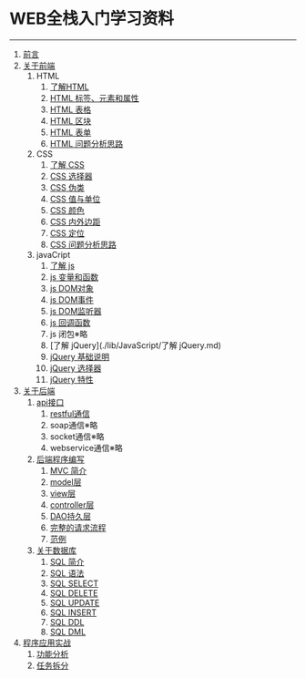 # WEB全栈入门学习资料
---
1. [前言](./lib/前言.md)
1. [关于前端](./lib/关于前端.md)
    1. HTML
        1. [了解HTML](./lib/HTML/了解HTML.md)
        1. [HTML 标签、元素和属性](./lib/HTML/HTML标签、元素和属性.md)
        1. [HTML 表格](./lib/HTML/HTML表格.md)
        1. [HTML 区块](./lib/HTML/HTML区块.md)
        1. [HTML 表单](./lib/HTML/HTML表单.md)
        1. [HTML 问题分析思路](./lib/HTML/HTML问题分析思路.md)
    1. CSS
        1. [了解 CSS](./lib/CSS/了解CSS.md)
        1. [CSS 选择器](./lib/CSS/CSS选择器.md)
        1. [CSS 伪类](./lib/CSS/CSS伪类.md)
        1. [CSS 值与单位](./lib/CSS/CSS值与单位.md)
        1. [CSS 颜色](./lib/CSS/CSS颜色.md)
        1. [CSS 内外边距](./lib/CSS/CSS内外边距.md)
        1. [CSS 定位](./lib/CSS/CSS定位.md)
        1. [CSS 问题分析思路](./lib/CSS/CSS问题分析思路.md)
    1. javaCript
        1. [了解 js](./lib/JavaScript/了解js.md)
        1. [js 变量和函数](./lib/JavaScript/js变量和函数.md)
        1. [js DOM对象](./lib/JavaScript/jsDOM对象.md)
        1. [js DOM事件](./lib/JavaScript/jsDOM事件.md)
        1. [js DOM监听器](./lib/JavaScript/jsDOM监听器.md)
        1. [js 回调函数](./lib/JavaScript/js回调函数.md)
        1. js 闭包※略
        1. [了解 jQuery](./lib/JavaScript/了解 jQuery.md)
        1. [jQuery 基础说明](./lib/JavaScript/jQuery基础说明.md)
        1. [jQuery 选择器](./lib/JavaScript/jQuery选择器.md)
        1. [jQuery 特性](./lib/JavaScript/jQuery特性.md)
1. [关于后端]()
    1. [api接口]()
        1. [restful通信]()
        1. soap通信※略
        1. socket通信※略
        1. webservice通信※略
    1. [后端程序编写]()
        1. [MVC 简介]()
        1. [model层]()
        1. [view层]()
        1. [controller层]()
        1. [DAO持久层]()
        1. [完整的请求流程]()
        1. [范例]()
    1. [关于数据库]()
        1. [SQL 简介]()
        1. [SQL 语法]()
        1. [SQL SELECT]()
        1. [SQL DELETE]()
        1. [SQL UPDATE]()
        1. [SQL INSERT]()
        1. [SQL DDL]()
        1. [SQL DML]()
1. [程序应用实战](./lib/project/程序应用实战.md)
    1. [功能分析]()  
    1. [任务拆分]()  
